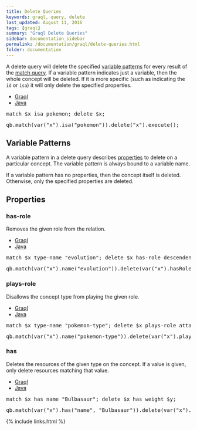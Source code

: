 ```yaml
---
title: Delete Queries
keywords: graql, query, delete
last_updated: August 11, 2016
tags: [graql]
summary: "Graql Delete Queries"
sidebar: documentation_sidebar
permalink: /documentation/graql/delete-queries.html
folder: documentation
---
```


A delete query will delete the specified [variable
patterns](#variable-patterns) for every result of the [match
query](match-queries.html). If a variable pattern indicates just a variable, then
the whole concept will be deleted. If it is more specific (such as indicating
the `id` or `isa`) it will only delete the specified properties.
<ul id="profileTabs" class="nav nav-tabs">
    <li class="active"><a href="#shell1" data-toggle="tab">Graql</a></li>
    <li><a href="#java1" data-toggle="tab">Java</a></li>
</ul>

<div class="tab-content">
<div role="tabpanel" class="tab-pane active" id="shell1">
<pre>
match $x isa pokemon; delete $x;
</pre>
</div>
<div role="tabpanel" class="tab-pane" id="java1">
<pre>
qb.match(var("x").isa("pokemon")).delete("x").execute();
</pre>
</div> <!-- tab-pane -->
</div> <!-- tab-content -->


## Variable Patterns

A variable pattern in a delete query describes [properties](#properties) to
delete on a particular concept. The variable pattern is always bound to a
variable name.

If a variable pattern has no properties, then the concept itself is deleted.
Otherwise, only the specified properties are deleted.

## Properties

### has-role
Removes the given role from the relation.
<ul id="profileTabs" class="nav nav-tabs">
    <li class="active"><a href="#shell2" data-toggle="tab">Graql</a></li>
    <li><a href="#java2" data-toggle="tab">Java</a></li>
</ul>

<div class="tab-content">
<div role="tabpanel" class="tab-pane active" id="shell2">
<pre>
match $x type-name "evolution"; delete $x has-role descendent;
</pre>
</div>
<div role="tabpanel" class="tab-pane" id="java2">
<pre>
qb.match(var("x").name("evolution")).delete(var("x").hasRole("descendent"));
</pre>
</div> <!-- tab-pane -->
</div> <!-- tab-content -->


### plays-role
Disallows the concept type from playing the given role.

<ul id="profileTabs" class="nav nav-tabs">
    <li class="active"><a href="#shell3" data-toggle="tab">Graql</a></li>
    <li><a href="#java3" data-toggle="tab">Java</a></li>
</ul>

<div class="tab-content">
<div role="tabpanel" class="tab-pane active" id="shell3">
<pre>
match $x type-name "pokemon-type"; delete $x plays-role attacking-type;
</pre>
</div>
<div role="tabpanel" class="tab-pane" id="java3">
<pre>
qb.match(var("x").name("pokemon-type")).delete(var("x").playsRole("attacking-type"));
</pre>
</div> <!-- tab-pane -->
</div> <!-- tab-content -->

### has
Deletes the resources of the given type on the concept. If a value is given,
only delete resources matching that value.

<ul id="profileTabs" class="nav nav-tabs">
    <li class="active"><a href="#shell4" data-toggle="tab">Graql</a></li>
    <li><a href="#java4" data-toggle="tab">Java</a></li>
</ul>

<div class="tab-content">
<div role="tabpanel" class="tab-pane active" id="shell4">
<pre>
match $x has name "Bulbasaur"; delete $x has weight $y;
</pre>
</div>
<div role="tabpanel" class="tab-pane" id="java4">
<pre>
qb.match(var("x").has("name", "Bulbasaur")).delete(var("x").has("weight"));
</pre>
</div> <!-- tab-pane -->
</div> <!-- tab-content -->

{% include links.html %}

